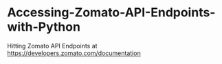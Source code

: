 # Accessing-Zomato-API-Endpoints-with-Python
Hitting Zomato API Endpoints at https://developers.zomato.com/documentation
